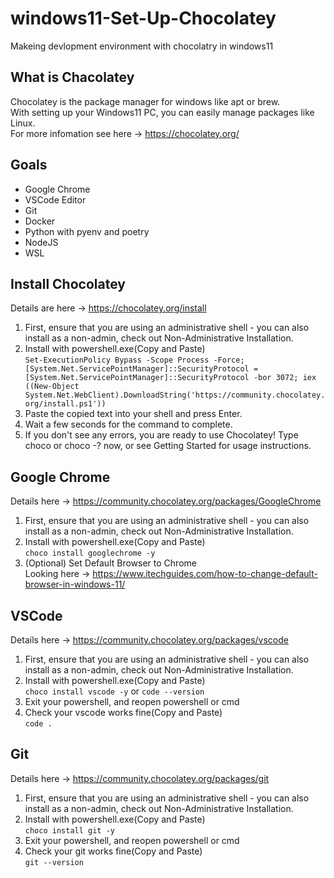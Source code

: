 # windows11-Set-Up-Chocolatey
Makeing devlopment environment with chocolatry in windows11

## What is Chacolatey
Chocolatey is the package manager for windows like apt or brew.  
With setting up your Windows11 PC, you can easily manage packages like Linux.  
For more infomation see here -> https://chocolatey.org/


## Goals
+ Google Chrome
+ VSCode Editor
+ Git
+ Docker
+ Python with pyenv and poetry
+ NodeJS
+ WSL

## Install Chocolatey
Details are here -> https://chocolatey.org/install
1. First, ensure that you are using an administrative shell - you can also install as a non-admin, check out Non-Administrative Installation.
2. Install with powershell.exe(Copy and Paste)  
```Set-ExecutionPolicy Bypass -Scope Process -Force; [System.Net.ServicePointManager]::SecurityProtocol = [System.Net.ServicePointManager]::SecurityProtocol -bor 3072; iex ((New-Object System.Net.WebClient).DownloadString('https://community.chocolatey.org/install.ps1'))```
3. Paste the copied text into your shell and press Enter.
4. Wait a few seconds for the command to complete.
5. If you don't see any errors, you are ready to use Chocolatey! Type choco or choco -? now, or see Getting Started for usage instructions.

## Google Chrome
Details here -> https://community.chocolatey.org/packages/GoogleChrome  
1. First, ensure that you are using an administrative shell - you can also install as a non-admin, check out Non-Administrative Installation.
2. Install with powershell.exe(Copy and Paste)  
```choco install googlechrome -y```
3. (Optional) Set Default Browser to Chrome  
Looking here -> https://www.itechguides.com/how-to-change-default-browser-in-windows-11/

## VSCode
Details here -> https://community.chocolatey.org/packages/vscode  
1. First, ensure that you are using an administrative shell - you can also install as a non-admin, check out Non-Administrative Installation.
2. Install with powershell.exe(Copy and Paste)  
```choco install vscode -y``` or ```code --version```
3. Exit your powershell, and reopen powershell or cmd
4. Check your vscode works fine(Copy and Paste)  
```code .```

## Git
Details here -> https://community.chocolatey.org/packages/git  
1. First, ensure that you are using an administrative shell - you can also install as a non-admin, check out Non-Administrative Installation.
2. Install with powershell.exe(Copy and Paste)  
```choco install git -y```
3. Exit your powershell, and reopen powershell or cmd
4. Check your git works fine(Copy and Paste)  
```git --version```

